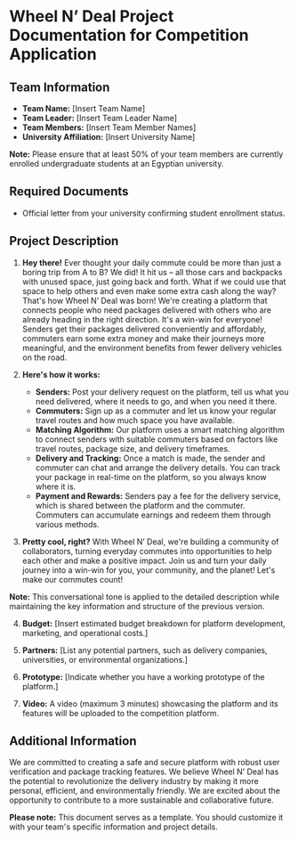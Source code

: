 # Wheel N’ Deal Project Documentation for Competition Application

## Team Information

- **Team Name:** [Insert Team Name]
- **Team Leader:** [Insert Team Leader Name]
- **Team Members:** [Insert Team Member Names]
- **University Affiliation:** [Insert University Name]

**Note:** Please ensure that at least 50% of your team members are currently enrolled undergraduate students at an Egyptian university.

## Required Documents

- Official letter from your university confirming student enrollment status.

## Project Description

1. **Hey there!** Ever thought your daily commute could be more than just a boring trip from A to B? We did! It hit us – all those cars and backpacks with unused space, just going back and forth. What if we could use that space to help others and even make some extra cash along the way? That's how Wheel N’ Deal was born! We're creating a platform that connects people who need packages delivered with others who are already heading in the right direction. It's a win-win for everyone! Senders get their packages delivered conveniently and affordably, commuters earn some extra money and make their journeys more meaningful, and the environment benefits from fewer delivery vehicles on the road.

2. **Here's how it works:**

   - **Senders:** Post your delivery request on the platform, tell us what you need delivered, where it needs to go, and when you need it there.
   - **Commuters:** Sign up as a commuter and let us know your regular travel routes and how much space you have available.
   - **Matching Algorithm:** Our platform uses a smart matching algorithm to connect senders with suitable commuters based on factors like travel routes, package size, and delivery timeframes.
   - **Delivery and Tracking:** Once a match is made, the sender and commuter can chat and arrange the delivery details. You can track your package in real-time on the platform, so you always know where it is.
   - **Payment and Rewards:** Senders pay a fee for the delivery service, which is shared between the platform and the commuter. Commuters can accumulate earnings and redeem them through various methods.

3. **Pretty cool, right?** With Wheel N’ Deal, we're building a community of collaborators, turning everyday commutes into opportunities to help each other and make a positive impact. Join us and turn your daily journey into a win-win for you, your community, and the planet! Let's make our commutes count!

**Note:** This conversational tone is applied to the detailed description while maintaining the key information and structure of the previous version.

4. **Budget:** [Insert estimated budget breakdown for platform development, marketing, and operational costs.]

5. **Partners:** [List any potential partners, such as delivery companies, universities, or environmental organizations.]

6. **Prototype:** [Indicate whether you have a working prototype of the platform.]

7. **Video:** A video (maximum 3 minutes) showcasing the platform and its features will be uploaded to the competition platform.

## Additional Information

We are committed to creating a safe and secure platform with robust user verification and package tracking features. We believe Wheel N’ Deal has the potential to revolutionize the delivery industry by making it more personal, efficient, and environmentally friendly. We are excited about the opportunity to contribute to a more sustainable and collaborative future.

**Please note:** This document serves as a template. You should customize it with your team's specific information and project details.
